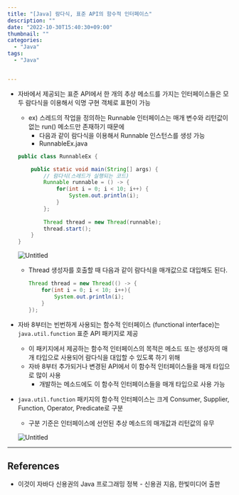 ```yaml
---
title: "[Java] 람다식, 표준 API의 함수적 인터페이스"
description: ""
date: "2022-10-30T15:40:30+09:00"
thumbnail: ""
categories:
  - "Java"
tags:
  - "Java"


---
```

<!--more-->

- 자바에서 제공되는 표준 API에서 한 개의 추상 메소드를 가지는 인터페이스들은 모두 람다식을 이용해서 익명 구현 객체로 표현이 가능
    - ex) 스레드의 작업을 정의하는 Runnable 인터페이스는 매개 변수와 리턴값이 없는 run() 메소드만 존재하기 때문에
        - 다음과 같이 람다식을 이용해서 Runnable 인스턴스를 생성 가능
        - RunnableEx.java
    
    ```java
    public class RunnableEx {
    
    	public static void main(String[] args) {
    		// 람다식(스레드가 실행되는 코드)
    		Runnable runnable = () -> {
    			for(int i = 0; i < 10; i++) {
    				System.out.println(i);
    			}
    		};
    		
    		Thread thread = new Thread(runnable);
    		thread.start();
    	}
    }
    ```
    
    ![Untitled](/images/lang_java/lambda/표준_API의_함수적_인터페이스/Untitled.png)
    
    - Thread 생성자를 호출할 때 다음과 같이 람다식을 매개값으로 대입해도 된다.
        
        ```java
        Thread thread = new Thread(() -> {
        	for(int i = 0; i < 10; i++){
        		System.out.println(i);
        	}
        });
        ```
        
- 자바 8부터는 빈번하게 사용되는 함수적 인터페이스 (functional interface)는 `java.util.function` 표준 API 패키지로 제공
    - 이 패키지에서 제공하는 함수적 인터페이스의 목적은 메소드 또는 생성자의 매개 타입으로 사용되어 람다식을 대입할 수 있도록 하기 위해
    - 자바 8부터 추가되거나 변경된 API에서 이 함수적 인터페이스들을 매개 타입으로 많이 사용
        - 개발하는 메소드에도 이 함수적 인터페이스들을 매개 타입으로 사용 가능
- `java.util.function` 패키지의 함수적 인터페이스는 크게 Consumer, Supplier, Function, Operator, Predicate로 구분
    - 구분 기준은 인터페이스에 선언된 추상 메소드의 매개값과 리턴값의 유무
    
    ![Untitled](/images/lang_java/lambda/표준_API의_함수적_인터페이스/Untitled%201.png)
    

---

## References

- 이것이 자바다 신용권의 Java 프로그래밍 정복 - 신용권 지음, 한빛미디어 출판